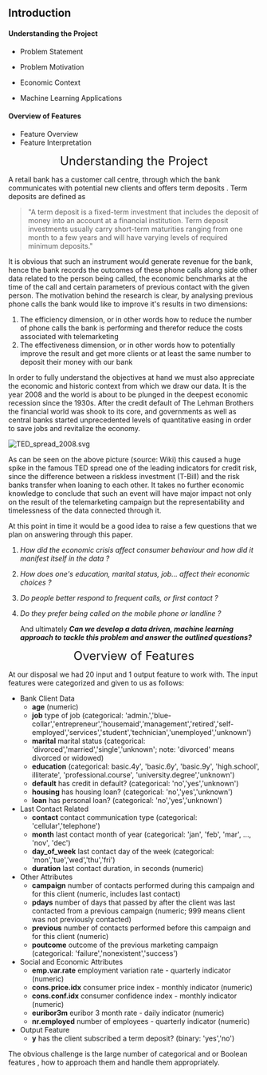 ## Introduction

#### Understanding the Project

- Problem Statement

- Problem Motivation

- Economic Context

- Machine Learning Applications
  
#### Overview of Features

- Feature Overview
- Feature Interpretation                 





<p style="text-align: center;">  <font size="+2">
Understanding the Project</font></p>



A retail bank has a customer call centre, through which the bank communicates with potential new clients and offers term deposits . Term deposits are defined as 

> "A term deposit is a fixed-term investment that includes the deposit of money into an account at a financial institution. Term deposit investments usually carry short-term maturities ranging from one month to a few years and will have varying levels of required minimum deposits." 

It is obvious that such an instrument would generate revenue for the bank, hence the bank records the outcomes of these phone calls along side other data related to the person being called, the economic benchmarks at the time of the call and certain parameters of previous contact with the given person.
The motivation behind the research is clear, by analysing previous phone calls the bank would like to improve it's results in two dimensions:

1. The efficiency dimension, or in other words how to reduce the number of phone calls the bank is performing and therefor reduce the costs associated with telemarketing
2. The effectiveness dimension, or in other words how to potentially improve the result and get more clients or at least the same number to deposit their money with our bank

In order to fully understand the objectives at hand we must also appreciate the economic and historic context from which we draw our data. It is the year 2008 and the world is about to be plunged in the deepest economic recession since the 1930s. After the credit default of The Lehman Brothers the financial world was shook to its core, and governments as well as central banks started unprecedented levels of quantitative easing  in order to save jobs and revitalize the economy. 

<img src="C:\Users\Strahinja\Desktop\Project for Data analysis\data-analytics-project\code\TED_spread_2008.svg.png" alt="TED_spread_2008.svg"  />

As can be seen on the above picture (source: Wiki) this caused a huge spike in the famous TED spread one of the leading indicators for credit risk, since the difference between a riskless investment (T-Bill) and the risk banks transfer when loaning to each other. It takes no further economic knowledge to conclude that such an event will have major impact not only on the result of the telemarketing campaign but the representability and timelessness of the data connected through it.

At this point in time it would be a good idea to raise a few questions that we plan on answering through this paper.

1. *How did the economic crisis affect consumer behaviour and how did it manifest itself in the data ?*

2. *How does one's education, marital status, job... affect their economic choices ?*

3. *Do people better respond to frequent calls, or first contact ?*

4. *Do they prefer being called on the mobile phone or landline ?*

   And ultimately ***Can we develop a data driven, machine learning approach to tackle this problem and answer the outlined questions?***

   

<p style="text-align: center;">  <font size="+2">
Overview of Features</font></p>


At our disposal we had 20 input and 1 output feature to work with. The input features were categorized and given to us as follows:

- Bank Client Data
  - **age** (numeric)
  - **job** type of job (categorical: 'admin.','blue-collar','entrepreneur','housemaid','management','retired','self-employed','services','student','technician','unemployed','unknown')
  - **marital** marital status (categorical: 'divorced','married','single','unknown'; note: 'divorced' means divorced or widowed)
  - **education** (categorical: basic.4y', 'basic.6y', 'basic.9y', 'high.school', illiterate', 'professional.course', 'university.degree','unknown')
  - **default** has credit in default? (categorical: 'no','yes','unknown')
  - **housing** has housing loan? (categorical: 'no','yes','unknown')
  - **loan** has personal loan? (categorical: 'no','yes','unknown')
- Last Contact Related
  - **contact** contact communication type (categorical: 'cellular','telephone')
  - **month** last contact month of year (categorical: 'jan', 'feb', 'mar', ..., 'nov', 'dec')
  - **day_of_week** last contact day of the week (categorical: 'mon','tue','wed','thu','fri')
  - **duration** last contact duration, in seconds (numeric)
- Other Attributes
  - **campaign** number of contacts performed during this campaign and for this client (numeric, includes last contact)
  - **pdays** number of days that passed by after the client was last contacted from a previous campaign (numeric; 999 means client was not previously contacted)
  - **previous** number of contacts performed before this campaign and for this client (numeric)
  - **poutcome** outcome of the previous marketing campaign (categorical: 'failure','nonexistent','success')
- Social and Economic Attributes
  - **emp.var.rate** employment variation rate - quarterly indicator (numeric)
  - **cons.price.idx** consumer price index - monthly indicator (numeric)
  -  **cons.conf.idx** consumer confidence index - monthly indicator (numeric)
  - **euribor3m** euribor 3 month rate - daily indicator (numeric)
  - **nr.employed** number of employees - quarterly indicator (numeric)
- Output Feature
  - **y** has the client subscribed a term deposit? (binary: 'yes','no')

The obvious challenge is the large number of categorical and or Boolean features , how to approach them and handle them appropriately. 



 